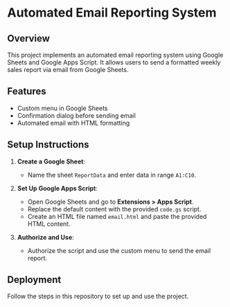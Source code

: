 # Automated Email Reporting System

## Overview
This project implements an automated email reporting system using Google Sheets and Google Apps Script. It allows users to send a formatted weekly sales report via email from Google Sheets.

## Features
- Custom menu in Google Sheets
- Confirmation dialog before sending email
- Automated email with HTML formatting

## Setup Instructions

1. **Create a Google Sheet**:
   - Name the sheet `ReportData` and enter data in range `A1:C10`.

2. **Set Up Google Apps Script**:
   - Open Google Sheets and go to **Extensions > Apps Script**.
   - Replace the default content with the provided `code.gs` script.
   - Create an HTML file named `email.html` and paste the provided HTML content.

3. **Authorize and Use**:
   - Authorize the script and use the custom menu to send the email report.

## Deployment
Follow the steps in this repository to set up and use the project.

